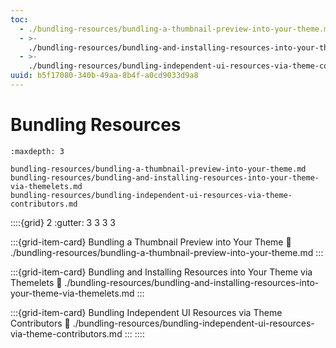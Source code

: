 ```yaml
---
toc:
  - ./bundling-resources/bundling-a-thumbnail-preview-into-your-theme.md
  - >-
    ./bundling-resources/bundling-and-installing-resources-into-your-theme-via-themelets.md
  - >-
    ./bundling-resources/bundling-independent-ui-resources-via-theme-contributors.md
uuid: b5f17080-340b-49aa-8b4f-a0cd9033d9a8
---
```

# Bundling Resources

```{toctree}
:maxdepth: 3

bundling-resources/bundling-a-thumbnail-preview-into-your-theme.md
bundling-resources/bundling-and-installing-resources-into-your-theme-via-themelets.md
bundling-resources/bundling-independent-ui-resources-via-theme-contributors.md
```

::::{grid} 2
:gutter: 3 3 3 3

:::{grid-item-card} Bundling a Thumbnail Preview into Your Theme
:link: ./bundling-resources/bundling-a-thumbnail-preview-into-your-theme.md
:::

:::{grid-item-card} Bundling and Installing Resources into Your Theme via Themelets
:link: ./bundling-resources/bundling-and-installing-resources-into-your-theme-via-themelets.md
:::

:::{grid-item-card} Bundling Independent UI Resources via Theme Contributors
:link: ./bundling-resources/bundling-independent-ui-resources-via-theme-contributors.md
:::
::::
